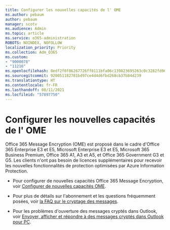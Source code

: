 ```yaml
---
title: Configurer les nouvelles capacités de l' OME
ms.author: pebaum
author: pebaum
manager: scotv
ms.audience: Admin
ms.topic: article
ms.service: o365-administration
ROBOTS: NOINDEX, NOFOLLOW
localization_priority: Priority
ms.collection: Adm_O365
ms.custom:
- "9000078"
- "11216"
ms.openlocfilehash: 0edf2f0f86267726ff8111bfa06c139823695263c0c3282fd96af0623f91cbaf
ms.sourcegitcommit: 920051182781bd97ce4d4d6fbd268cb37b84d239
ms.translationtype: HT
ms.contentlocale: fr-FR
ms.lasthandoff: 08/11/2021
ms.locfileid: "57897750"
---
```

# <a name="set-up-new-ome-capabilities"></a>Configurer les nouvelles capacités de l' OME

Office 365 Message Encryption (OME) est proposé dans le cadre d'Office 365 Enterprise E3 et E5, Microsoft Enterprise E3 et E5, Microsoft 365 Business Premium, Office 365 A1, A3 et A5, et Office 365 Government G3 et G5. Les clients n'ont pas besoin de licences supplémentaires pour recevoir les nouvelles fonctionnalités de protection optimisées par Azure Information Protection. 

- Pour configurer de nouvelles capacités Office 365 Message Encryption, voir [Configurer de nouvelles capacités OME](https://docs.microsoft.com/microsoft-365/compliance/set-up-new-message-encryption-capabilities).

- Pour plus de détails sur l'abonnement et les questions fréquemment posées, voir [la FAQ sur le cryptage des messages](https://docs.microsoft.com/microsoft-365/compliance/ome-faq#what-subscriptions-do-i-need-to-use-the-new-ome-capabilities-).

- Pour les problèmes d'ouverture des messages cryptés dans Outlook, voir [Envoyer, afficher et répondre à des messages cryptés dans Outlook pour PC](https://support.microsoft.com/en-us/topic/send-view-and-reply-to-encrypted-messages-in-outlook-for-pc-eaa43495-9bbb-4fca-922a-df90dee51980?ui=en-us&rs=en-us&ad=us).